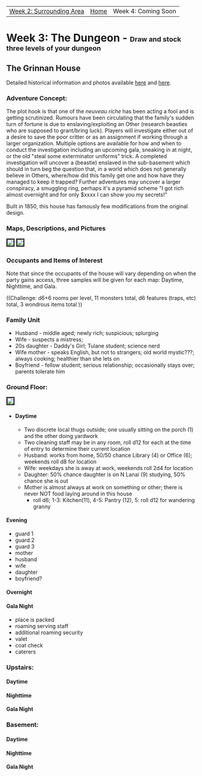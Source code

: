 <script src="{{site.assets}}/javascript/script.js"></script>

<div id="navbar" align="center">
  <table> 
    <tr>
      <td><a href="{{site.url}}/pages/week2.html">Week 2: Surrounding Area</a></td>
      <td><a href="{{site.url}}/index.html">Home</a></td> 
      <td>Week 4: Coming Soon</td>
    </tr>
  </table>
</div>

# Week 3: The Dungeon - <span style="font-size: large;">Draw and stock three levels of your dungeon</span>

## The Grinnan House 
Detailed historical information and photos available [here](http://www.historic-structures.com/la/new_orleans/grinnan_house.php) and [here](https://www.loc.gov/resource/hhh.la0065.sheet).

### Adventure Concept:
The plot hook is that one of the _neuveau riche_ has been acting a fool and is getting scrutinized.  Rumours have been circulating that the family's sudden turn of fortune is due to enslaving/exploiting an Other (research beasties who are 
supposed to grant/bring luck).  Players will investigate either out of a desire to save the poor critter or as an assignment if working through a larger organization.  Multiple options are available for how and when to conduct the 
investigation including an upcoming gala, sneaking in at night, or the old "steal some exterminator uniforms" trick.
A completed investigation will uncover a (beastie) enslaved in the sub-basement which should in turn beg the question
that, in a world which does not generally believe in Others, where/how did this family get one and how have they 
managed to keep it trapped?  Further adventures may uncover a larger conspiracy, a smuggling ring, perhaps it's a 
pyramid scheme "I got rich almost overnight and for only $xxxx I can show you my secrets!"

Built in 1850, this house has famously few modifications from the original design.  

### Maps, Descriptions, and Pictures

<img src="{{site.assets}}/images/grinnan.jpg" style="border: 3px solid #373737;"/>

<img src="{{site.assets}}/images/grinnan-second.jpg" style="border: 3px solid #373737;"/>

### Occupants and Items of Interest

Note that since the occupants of the house will vary depending on when the party gains access, three samples will be given for each map: Daytime, Nighttime, and Gala.

((Challenge: d6+6 rooms per level, 11 monsters total, d6 features (traps, etc) total, 3 wondrous items total ))

### Family Unit
 - Husband - middle aged; newly rich; suspicious; splurging
 - Wife - suspects a mistress; 
 - 20s daughter - Daddy's Girl; Tulane student; science nerd
 - Wife mother - speaks English, but not to strangers; old world mystic???; always cooking; healthier than she lets on
 - Boyfriend - fellow student; serious relationship; occasionally stays over; parents tolerate him
 
### Ground Floor:

<img src="{{site.assets}}/images/grinnan-ground.png" style="border: 3px solid #373737;"/>

 - #### Daytime
   - Two discrete local thugs outside; one usually sitting on the porch (1) and the other doing yardwork
   - Two cleaning staff may be in any room, roll d12 for each at the time of entry to determine their current location
   - Husband: works from home, 50/50 chance Library (4) or Office (6); weekends roll d8 for location
   - Wife: weekdays she is away at work, weekends roll 2d4 for location
   - Daughter: 50% chance daughter is on N Lanai (9) studying, 50% chance she is out
   - Mother is almost always at work on something or other; there is never NOT food laying around in this house
     - roll d6; 1-3: Kitchen(11), 4-5: Pantry (12), 5: roll d12 for wandering granny

#### Evening
 - guard 1
 - guard 2
 - guard 3
 - mother
 - husband
 - wife
 - daughter
 - boyfriend?
 
#### Overnight 

#### Gala Night
  - place is packed
  - roaming serving staff
  - additional roaming security
  - valet
  - coat check
  - caterers

### Upstairs:
#### Daytime

#### Nighttime

#### Gala Night

### Basement:
#### Daytime

#### Nighttime

#### Gala Night

